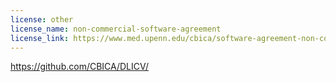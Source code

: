 ```yaml
---
license: other
license_name: non-commercial-software-agreement
license_link: https://www.med.upenn.edu/cbica/software-agreement-non-commercial.html
---
```


https://github.com/CBICA/DLICV/